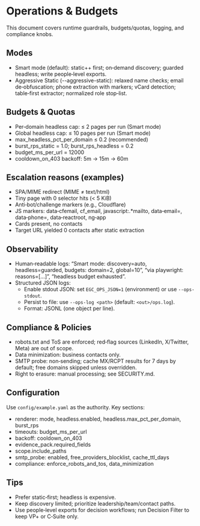 # Operations & Budgets

This document covers runtime guardrails, budgets/quotas, logging, and compliance knobs.

## Modes
- Smart mode (default): static++ first; on‑demand discovery; guarded headless; write people‑level exports.
- Aggressive Static (--aggressive-static): relaxed name checks; email de‑obfuscation; phone extraction with markers; vCard detection; table‑first extractor; normalized role stop‑list.

## Budgets & Quotas
- Per‑domain headless cap: ≤ 2 pages per run (Smart mode)
- Global headless cap: ≤ 10 pages per run (Smart mode)
- max_headless_pct_per_domain ≤ 0.2 (recommended)
- burst_rps_static = 1.0; burst_rps_headless = 0.2
- budget_ms_per_url = 12000
- cooldown_on_403 backoff: 5m → 15m → 60m

## Escalation reasons (examples)
- SPA/MIME redirect (MIME ≠ text/html)
- Tiny page with 0 selector hits (< 5 KiB)
- Anti‑bot/challenge markers (e.g., Cloudflare)
- JS markers: data‑cfemail, cf_email, javascript:.*mailto, data‑email=, data‑phone=, data‑reactroot, ng‑app
- Cards present, no contacts
- Target URL yielded 0 contacts after static extraction

## Observability
- Human‑readable logs: “Smart mode: discovery=auto, headless=guarded, budgets: domain=2, global=10”, “via playwright: reasons=[…]”, “headless budget exhausted”.
- Structured JSON logs:
  - Enable stdout JSON: set `EGC_OPS_JSON=1` (environment) or use `--ops-stdout`.
  - Persist to file: use `--ops-log <path>` (default: `<out>/ops.log`).
  - Format: JSONL (one object per line).

## Compliance & Policies
- robots.txt and ToS are enforced; red‑flag sources (LinkedIn, X/Twitter, Meta) are out of scope.
- Data minimization: business contacts only.
- SMTP probe: non‑sending; cache MX/RCPT results for 7 days by default; free domains skipped unless overridden.
- Right to erasure: manual processing; see SECURITY.md.

## Configuration
Use `config/example.yaml` as the authority. Key sections:
- renderer: mode, headless.enabled, headless.max_pct_per_domain, burst_rps
- timeouts: budget_ms_per_url
- backoff: cooldown_on_403
- evidence_pack.required_fields
- scope.include_paths
- smtp_probe: enabled, free_providers_blocklist, cache_ttl_days
- compliance: enforce_robots_and_tos, data_minimization

## Tips
- Prefer static‑first; headless is expensive.
- Keep discovery limited; prioritize leadership/team/contact paths.
- Use people‑level exports for decision workflows; run Decision Filter to keep VP+ or C‑Suite only.

